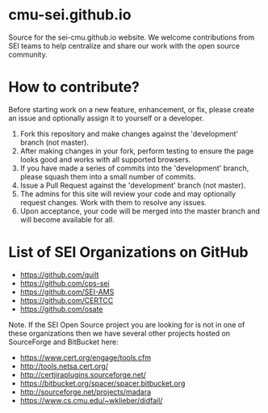 cmu-sei.github.io
=================
Source for the sei-cmu.github.io website. We welcome contributions from SEI teams to help centralize and share our work with the open source community.

How to contribute?
==================
Before starting work on a new feature, enhancement, or fix, please create an issue and optionally assign it to yourself or a developer.

1. Fork this repository and make changes against the 'development' branch (not master).
2. After making changes in your fork, perform testing to ensure the page looks good and works with all supported browsers.
3. If you have made a series of commits into the 'development' branch, please squash them into a small number of commits.
4. Issue a Pull Request against the 'development' branch (not master).
5. The admins for this site will review your code and may optionally request changes. Work with them to resolve any issues.
6. Upon acceptance, your code will be merged into the master branch and will become available for all.

List of SEI Organizations on GitHub
=========================================

- https://github.com/quilt
- https://github.com/cps-sei
- https://github.com/SEI-AMS
- https://github.com/CERTCC
- https://github.com/osate

Note. If the SEI Open Source project you are looking for is not in one of these organizations
then we have several other projects hosted on SourceForge and BitBucket here:

- https://www.cert.org/engage/tools.cfm
- http://tools.netsa.cert.org/
- http://certjiraplugins.sourceforge.net/
- https://bitbucket.org/spacer/spacer.bitbucket.org
- http://sourceforge.net/projects/madara
- https://www.cs.cmu.edu/~wklieber/didfail/
